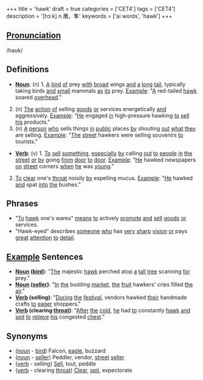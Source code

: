 +++
title = 'hawk'
draft = true
categories = ['CET4']
tags = ['CET4']
description = '[hɔːk] n.鹰，隼'
keywords = ['ai words', 'hawk']
+++

## [Pronunciation](/en/post/pronunciation/)
/haʊk/

## Definitions
- **[Noun](/en/post/noun/)**: (n) 1. [A](/en/post/a/) [bird](/en/post/bird/) [of](/en/post/of/) prey [with](/en/post/with/) [broad](/en/post/broad/) wings [and](/en/post/and/) [a](/en/post/a/) [long](/en/post/long/) [tail](/en/post/tail/), typically taking birds [and](/en/post/and/) [small](/en/post/small/) mammals [as](/en/post/as/) [its](/en/post/its/) prey. [Example](/en/post/example/): "[A](/en/post/a/) red-tailed [hawk](/en/post/hawk/) soared [overhead](/en/post/overhead/)."
2. (n) [The](/en/post/the/) [action](/en/post/action/) [of](/en/post/of/) selling [goods](/en/post/goods/) [or](/en/post/or/) services energetically [and](/en/post/and/) aggressively. [Example](/en/post/example/): "[He](/en/post/he/) engaged [in](/en/post/in/) high-pressure hawking [to](/en/post/to/) [sell](/en/post/sell/) [his](/en/post/his/) products."
3. (n) [A](/en/post/a/) [person](/en/post/person/) [who](/en/post/who/) sells things [in](/en/post/in/) [public](/en/post/public/) places [by](/en/post/by/) shouting [out](/en/post/out/) [what](/en/post/what/) [they](/en/post/they/) are selling. [Example](/en/post/example/): "[The](/en/post/the/) [street](/en/post/street/) hawkers were selling souvenirs [to](/en/post/to/) tourists."

- **[Verb](/en/post/verb/)**: (v) 1. [To](/en/post/to/) [sell](/en/post/sell/) [something](/en/post/something/), [especially](/en/post/especially/) [by](/en/post/by/) calling [out](/en/post/out/) [to](/en/post/to/) [people](/en/post/people/) [in](/en/post/in/) [the](/en/post/the/) [street](/en/post/street/) [or](/en/post/or/) [by](/en/post/by/) going [from](/en/post/from/) [door](/en/post/door/) [to](/en/post/to/) [door](/en/post/door/). [Example](/en/post/example/): "[He](/en/post/he/) hawked newspapers [on](/en/post/on/) [street](/en/post/street/) corners [when](/en/post/when/) [he](/en/post/he/) was [young](/en/post/young/)."
2. [To](/en/post/to/) [clear](/en/post/clear/) one's [throat](/en/post/throat/) noisily [by](/en/post/by/) expelling mucus. [Example](/en/post/example/): "[He](/en/post/he/) hawked [and](/en/post/and/) spat [into](/en/post/into/) [the](/en/post/the/) bushes."

## Phrases
- "[To](/en/post/to/) [hawk](/en/post/hawk/) one's wares" [means](/en/post/means/) [to](/en/post/to/) actively [promote](/en/post/promote/) [and](/en/post/and/) [sell](/en/post/sell/) [goods](/en/post/goods/) [or](/en/post/or/) services.
- "Hawk-eyed" describes [someone](/en/post/someone/) [who](/en/post/who/) has [very](/en/post/very/) [sharp](/en/post/sharp/) [vision](/en/post/vision/) [or](/en/post/or/) pays [great](/en/post/great/) [attention](/en/post/attention/) [to](/en/post/to/) [detail](/en/post/detail/).

## [Example](/en/post/example/) Sentences
- **[Noun](/en/post/noun/) ([bird](/en/post/bird/))**: "[The](/en/post/the/) majestic [hawk](/en/post/hawk/) perched atop [a](/en/post/a/) [tall](/en/post/tall/) [tree](/en/post/tree/) scanning [for](/en/post/for/) prey."
- **[Noun](/en/post/noun/) ([seller](/en/post/seller/))**: "[In](/en/post/in/) [the](/en/post/the/) bustling [market](/en/post/market/), [the](/en/post/the/) [fruit](/en/post/fruit/) hawkers' cries filled [the](/en/post/the/) [air](/en/post/air/)."
- **[Verb](/en/post/verb/) (selling)**: "[During](/en/post/during/) [the](/en/post/the/) [festival](/en/post/festival/), vendors hawked [their](/en/post/their/) handmade crafts [to](/en/post/to/) [eager](/en/post/eager/) shoppers."
- **[Verb](/en/post/verb/) (clearing [throat](/en/post/throat/))**: "[After](/en/post/after/) [the](/en/post/the/) [cold](/en/post/cold/), [he](/en/post/he/) had [to](/en/post/to/) constantly [hawk](/en/post/hawk/) [and](/en/post/and/) [spit](/en/post/spit/) [to](/en/post/to/) [relieve](/en/post/relieve/) [his](/en/post/his/) congested [chest](/en/post/chest/)."

## Synonyms
- ([noun](/en/post/noun/) - [bird](/en/post/bird/)) Falcon, [eagle](/en/post/eagle/), buzzard
- ([noun](/en/post/noun/) - [seller](/en/post/seller/)) Peddler, vendor, [street](/en/post/street/) [seller](/en/post/seller/)
- ([verb](/en/post/verb/) - selling) [Sell](/en/post/sell/), tout, peddle
- ([verb](/en/post/verb/) - clearing [throat](/en/post/throat/)) [Clear](/en/post/clear/), [spit](/en/post/spit/), expectorate
